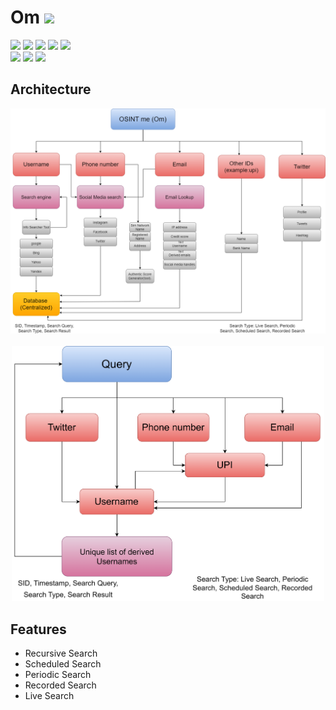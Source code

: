 # Om ![](https://img.shields.io/badge/-Live-brightgreen)
![](https://img.shields.io/badge/Batch-21CYS-lightgreen) ![](https://img.shields.io/badge/Focus-OSINT-purple) ![](https://img.shields.io/badge/UG-blue)  ![](https://img.shields.io/badge/2022-blue) ![](https://img.shields.io/badge/Hackathon-Police-darkred) <br/>
![](https://img.shields.io/badge/Tool-H4X-purple) ![](https://img.shields.io/badge/Tool-UPI_OSINT-purple) ![](https://img.shields.io/badge/Tool-IPQS-purple)

## Architecture

<p align="center">
  <img src="Assets/images/Om_Architecture_v2.png" alt="architecture" width="880"/> <br/> <br/>
  <img src="Assets/images/Recursive_Search.png" alt="recursive search" width="500"/>
</p>

## Features 

- Recursive Search
- Scheduled Search
- Periodic Search
- Recorded Search
- Live Search
